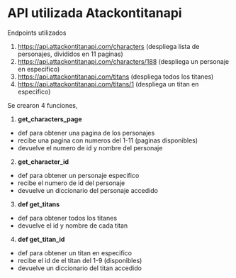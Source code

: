 # API utilizada Atackontitanapi

Endpoints utilizados
1. https://api.attackontitanapi.com/characters (despliega lista de personajes, divididos en 11 paginas)
2. https://api.attackontitanapi.com/characters/188 (despliega un personaje en especifico)
3. https://api.attackontitanapi.com/titans (despliega todos los titanes)
4. https://api.attackontitanapi.com/titans/1 (despliega un titan en especifico)

Se crearon 4 funciones,

1. **get_characters_page**
- def para obtener una pagina de los personajes
- recibe una pagina con numeros del 1-11 (paginas disponibles)
- devuelve el numero de id y nombre del personaje

2. **get_character_id** 
- def para obtener un personaje especifico
- recibe el numero de id del personaje
- devuelve un diccionario del personaje accedido

3. **def get_titans**
- def para obtener todos los titanes
- devuelve el id y nombre de cada titan

4. **def get_titan_id**
- def para obtener un titan en especifico
- recibe el id de el titan del 1-9 (disponibles)
- devuelve un diccionario del titan accedido
